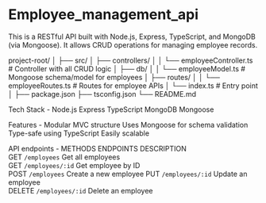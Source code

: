 # Employee_management_api
This is a RESTful API built with Node.js, Express, TypeScript, and MongoDB (via Mongoose). It allows CRUD operations for managing employee records.



project-root/
│
├── src/
│   ├── controllers/
│   │   └── employeeController.ts  # Controller with all CRUD logic
│   ├── db/
│   │   └── employeeModel.ts       # Mongoose schema/model for employees
│   ├── routes/
│   │   └── employeeRoutes.ts      # Routes for employee APIs
│   └── index.ts                   # Entry point
│
├── package.json
├── tsconfig.json
└── README.md


Tech Stack - 
Node.js
Express
TypeScript
MongoDB
Mongoose


Features -
Modular MVC structure
Uses Mongoose for schema validation
Type-safe using TypeScript
Easily scalable


API endpoints - 
METHODS  ENDPOINTS        DESCRIPTION           
GET     `/employees`      Get all employees     
GET     `/employees/:id`  Get employee by ID    
POST    `/employees`      Create a new employee 
PUT     `/employees/:id`  Update an employee    
DELETE  `/employees/:id`  Delete an employee    
